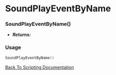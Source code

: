 # SoundPlayEventByName

### SoundPlayEventByName()
- ***Returns:*** 

### Usage

```Lua
SoundPlayEventByName()
```


[Back To Scripting Documentation](../README.md)
